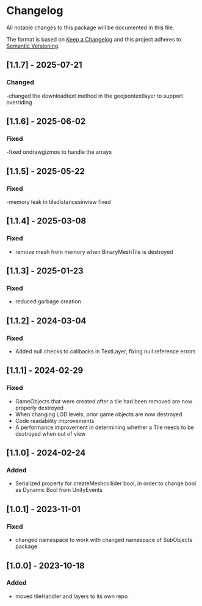 # Changelog

All notable changes to this package will be documented in this file.

The format is based on [Keep a Changelog](http://keepachangelog.com/en/1.0.0/)
and this project adheres to [Semantic Versioning](http://semver.org/spec/v2.0.0.html).

## [1.1.7] - 2025-07-21
### Changed
-changed the downloadtext method in the geojsontextlayer to support overriding

## [1.1.6] - 2025-06-02
### Fixed
-fixed ondrawgizmos to handle the arrays

## [1.1.5] - 2025-05-22
### Fixed
-memory leak in tiledistancesinview fixed

## [1.1.4] - 2025-03-08
### Fixed
- remove mesh from memory when BinaryMeshTile is destroyed

## [1.1.3] - 2025-01-23

### Fixed

- reduced garbage creation

## [1.1.2] - 2024-03-04

### Fixed

- Added null checks to callbacks in TextLayer, fixing null reference errors

## [1.1.1] - 2024-02-29

### Fixed

- GameObjects that were created after a tile had been removed are now properly destroyed
- When changing LOD levels, prior game objects are now destroyed
- Code readability improvements
- A performance improvement in determining whether a Tile needs to be destroyed when out of view

## [1.1.0] - 2024-02-24

### Added

- Serialized property for createMeshcollider bool, in order to change bool as Dynamic Bool from UnityEvents

## [1.0.1] - 2023-11-01

### Fixed

- changed namespace to work with changed namespace of SubObjects package

## [1.0.0] - 2023-10-18

### Added

- moved tileHandler and layers to its own repo
